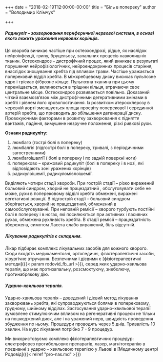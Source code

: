 +++
date = "2018-02-19T12:00:00-00:00"
title = "Біль в попереку"
author = "Володимир Клімчук"

+++
 

##### Радикуліт – захворювання периферичної нервової системи, в основі якого лежить ураження нервових корінців.

 Ця хвороба виникає частіше при остеохондрозі, рідше, як наслідок нейроінфекції, грипу, бруцельозу, запальних процесів навколишніх тканин. Остеохондроз – дистрофічний процес, який виникає в результаті порушення нейрофізіологічних, нейроендокринних процесів старіння, внаслідок зношування хребта під впливом травм. Частіше уражається поперековий відділ хребта. В міжхребцевому диску висихає пульпозне ядро і тріскає фіброзне кільце. Пульпозна тканина при цьому переміщається, вклинюється в тріщини кільця, втрачаючи своє центральне місце. Остеохондроз розвивається повільно. Доказаний чіткий взаємозв’язок між  дистрофічними дегеративними змінами в хребті і рівнем його кровопостачання. Із розвитком атеросклерозу в черевній аорті зменшується площа просвіту поперекової і серединної артерій хребта, що призводить до збільшення  дегенерації диску. Провокуючими факторами в розвитку захворювання є підняття вантажів, падіння, вимушене незручне положення, різкі ривкові рухи. 
 
**Ознаки радикуліту**:

 1. люмбаго (гострі болі в попереку)
 2. люмбалгія (підгострі болі в попереку, тривалі, з періодичними загостреннями)
 3. люмбагоішалгії ( болі в попереку і по задній поверхні ноги)
 4. попереково – крижовий  радикуліт (болі в попереку і в нозі, які відповідають зоні уражених корінців)
 5. радикулоішемії, радикуломієлоішемії.

Виділяють чотири стадії хвороби. При гострій стадії – різко виражений больовий синдром, хворий не працездатний , обслуговувати себе не може, рухи в поперековому відділі хребта обмежені, виражені вегетативні реакції. В підгострій стадії – больовий синдром зберігається, хворий не працездатний, обмежений в самообслуговуванні. При неповній ремісії – хворого турбують постійні болі в попереку і в ногах, які посилюються при активних і пасивних рухах, обмежена рухливість хребта. В стадії ремісії – працездатність збережена, симптом Ласега слабо виражений, біль відсутній.
 
##### Лікування радикулітів є складним.
 
 Лікар підбирає комплекс лікувальних засобів для кожного хворого. Сюди входять медикаментозні, ортопедичні, фізіотерапевтичні засоби, хірургічне втручання. Безпечними і дієвими є [фізіотерапевтичні методи]({{< param rodovid_fb_url >}}), серед яких ударно–хвильова терапія, що  має протизапальну, розсмоктуючу, знеболючу, протинабрякову дію.
 
##### Ударно–хвильова терапія.
 
Ударно-хвильова терапія – доведений і дієвий метод лікування захворювань хребта, які супроводжуються болями в поперековому, грудному, шийному відділах. Застосування ударно–хвильової терапії зумовлене стимулюючим впливом на регенеративні процеси не тільки на пошкоджений диск, але і на уражений нерв, швидкість проведення збудження по ньому. Процедури проводять через 5 днів. Тривалість 10 хвилин. На курс лікування потрібно 7 - 9 процедур.
   
Ми використовуємо комплекс фізіотерапевтичних процедур: електрофорез протибольових препаратів, лазер, магнітотерапію в поєднанні з ударно – хвильовою терапією у Львові в  [Медичному центрі Родовід]({{< relref "pro-nas.md" >}})
 



